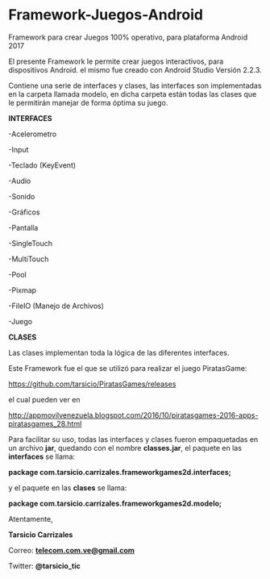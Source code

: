 # Framework-Juegos-Android
Framework para crear Juegos 100% operativo, para plataforma Android 2017

El presente Framework le permite crear juegos interactivos, para dispositivos Android. el mismo fue creado con Android Studio Versión 2.2.3.

Contiene una serie de interfaces y clases, las interfaces son implementadas en la carpeta llamada modelo, en dicha carpeta están todas las clases que le permitirán manejar de forma óptima su juego.

<b>INTERFACES</b>

-Acelerometro<p>
-Input<p>
-Teclado (KeyEvent)<p>
-Audio<p>
-Sonido<p>
-Gráficos<p>
-Pantalla<p>
-SingleTouch<p>
-MultiTouch<p>
-Pool<p>
-Pixmap<p>
-FileIO (Manejo de Archivos)<p>
-Juego<p>

<b>CLASES</b>

Las clases implementan toda la lógica de las diferentes interfaces.

Este Framework fue el que se utilizó para realizar el juego PiratasGame:<p> https://github.com/tarsicio/PiratasGames/releases <p>el cual pueden ver en<p> http://appmovilvenezuela.blogspot.com/2016/10/piratasgames-2016-apps-piratasgames_28.html 

Para facilitar su uso, todas las interfaces y clases fueron empaquetadas en un archivo <b>jar</b>, quedando con el nombre <b>classes.jar</b>, el paquete en las <b>interfaces</b> se llama:<p> <b>package com.tarsicio.carrizales.frameworkgames2d.interfaces;</b><p> y el paquete en las <b>clases</b> se llama:<p> <b>package com.tarsicio.carrizales.frameworkgames2d.modelo;</b> 

Atentamente,<p>

<b>Tarsicio Carrizales</b><p>

Correo: <b>telecom.com.ve@gmail.com</b><p>

Twitter: <b>@tarsicio_tic</b>
